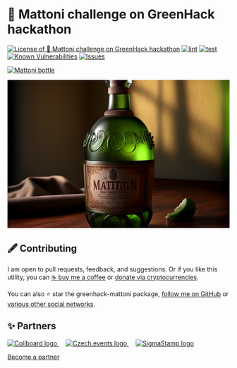 # 🧴 Mattoni challenge on GreenHack hackathon

<!--Badges-->
<!--⚠️WARNING: This section was generated by https://github.com/hejny/batch-project-editor/blob/main/src/workflows/800-badges/badges.ts so every manual change will be overwritten.-->


[![License of 🧴 Mattoni challenge on GreenHack hackathon](https://img.shields.io/github/license/hejny/greenhack-mattoni.svg?style=flat)](https://github.com/hejny/greenhack-mattoni/blob/main/LICENSE)
[![lint](https://github.com/hejny/greenhack-mattoni/actions/workflows/lint.yml/badge.svg)](https://github.com/hejny/greenhack-mattoni/actions/workflows/lint.yml)
[![test](https://github.com/hejny/greenhack-mattoni/actions/workflows/test.yml/badge.svg)](https://github.com/hejny/greenhack-mattoni/actions/workflows/test.yml)
[![Known Vulnerabilities](https://snyk.io/test/github/hejny/greenhack-mattoni/badge.svg)](https://snyk.io/test/github/hejny/greenhack-mattoni)
[![Issues](https://img.shields.io/github/issues/hejny/greenhack-mattoni.svg?style=flat)](https://github.com/hejny/greenhack-mattoni/issues)

<!--/Badges-->


[![Mattoni bottle](./assets/Mattoni_jemne_perliva_15_2020%20KV%202%20(1).png "Mattoni")](https://bit.ly/3PCjE2Y)





<!--Wallpaper-->
<!--⚠️WARNING: This section was generated by https://github.com/hejny/batch-project-editor/blob/main/src//workflows/315-ai-generated-wallpaper/4-aiGeneratedWallpaperUseInReadme.ts so every manual change will be overwritten.-->
![Wallpaper of 🧴 Mattoni challenge on GreenHack hackathon](assets/ai/wallpaper/gallery/bc1a0bbf-7ac7-48a3-bede-76b4a0564caa-0_3.png)
<!--/Wallpaper-->

<!--Contributing-->
<!--⚠️WARNING: This section was generated by https://github.com/hejny/batch-project-editor/blob/main/src/workflows/810-contributing/contributing.ts so every manual change will be overwritten.-->

## 🖋️ Contributing

I am open to pull requests, feedback, and suggestions. Or if you like this utility, you can [☕ buy me a coffee](https://www.buymeacoffee.com/hejny) or [donate via cryptocurrencies](https://github.com/hejny/hejny/blob/main/documents/crypto.md).

You can also ⭐ star the greenhack-mattoni package, [follow me on GitHub](https://github.com/hejny) or [various other social networks](https://www.pavolhejny.com/contact/).

<!--/Contributing-->


<!--Partners-->
<!--⚠️WARNING: This section was generated by https://github.com/hejny/batch-project-editor/blob/main/src/workflows/820-partners/partners.ts so every manual change will be overwritten.-->

## ✨ Partners


<a href="https://collboard.com/">
  <img src="https://collboard.fra1.cdn.digitaloceanspaces.com/assets/18.12.1/logo-small.png" alt="Collboard logo" width="50"  />
</a>
&nbsp;&nbsp;&nbsp;
<a href="https://czech.events/">
  <img src="https://czech.events/design/logos/czech.events.transparent-logo.png" alt="Czech.events logo" width="50"  />
</a>
&nbsp;&nbsp;&nbsp;
<a href="https://sigmastamp.ml/">
  <img src="https://www.sigmastamp.ml/sigmastamp-logo.white.svg" alt="SigmaStamp logo" width="50"  />
</a>


[Become a partner](https://www.pavolhejny.com/contact/)

<!--/Partners-->